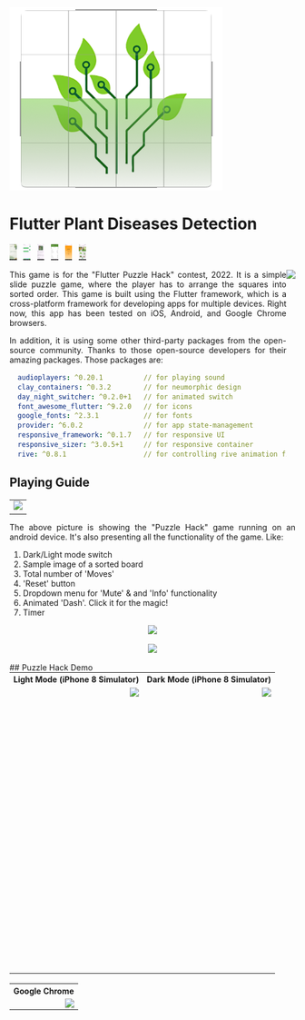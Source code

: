 <img src="assets\images\1.png" />

# Flutter Plant Diseases Detection

<img src="screenshots\Screenshot_1715702590.png" height="28px"/>&nbsp;&nbsp;
<img src="screenshots\Screenshot_1716188361.png" height="28px" />&nbsp;&nbsp;
<img src="screenshots\Screenshot_1717230199.png" height="28px" />&nbsp;&nbsp;
<img src="screenshots\Screenshot_1718723147.png" height="28px" />&nbsp;&nbsp;
<img src="screenshots\Screenshot_1718873860.png" height="28px" />&nbsp;&nbsp;
<img src="screenshots\Screenshot_1719117034.png" height="28px" />&nbsp;&nbsp;

<img align="right" src="assets/images/icons/playstore.png" height="190"></img>

<p align="justify">
  This game is for the "Flutter Puzzle Hack" contest, 2022. It is a simple slide puzzle game, where the player has to arrange the squares into sorted order. This game is built using the Flutter framework, which is a cross-platform framework for developing apps for multiple devices.
  Right now, this app has been tested on iOS, Android, and Google Chrome browsers.
</p>
<p align="justify">
  In addition, it is using some other third-party packages from the open-source community. Thanks to those open-source developers for their amazing packages. Those packages are: 
</p>

```yaml
  audioplayers: ^0.20.1          // for playing sound
  clay_containers: ^0.3.2        // for neumorphic design
  day_night_switcher: ^0.2.0+1   // for animated switch
  font_awesome_flutter: ^9.2.0   // for icons
  google_fonts: ^2.3.1           // for fonts
  provider: ^6.0.2               // for app state-management
  responsive_framework: ^0.1.7   // for responsive UI
  responsive_sizer: ^3.0.5+1     // for responsive container
  rive: ^0.8.1                   // for controlling rive animation file
```

## Playing Guide

  <table align="center" style="margin: 0px auto;">
    <tr>
      <td>
        <img  src="screenshots/images/appintro_half.png" width="800" ></img>
      </td>
    </tr>
  </table>

  <p align="justify">
   The above picture is showing the "Puzzle Hack" game running on an android device. It's also presenting all the functionality of the game. Like: 
  </p>

1. Dark/Light mode switch
2. Sample image of a sorted board
3. Total number of 'Moves'
4. 'Reset' button
5. Dropdown menu for 'Mute' & and 'Info' functionality
6. Animated 'Dash'. Click it for the magic!
7. Timer

<p align="Center">
    <a href="https://md-siam.github.io/puzzle_hack/" target="_blank"><img src="screenshots/images/PlayNow.png"/></a>
</p>
<p align="Center">
    <a href="https://md-siam.github.io/puzzle_hack/" target="_blank"><img src="screenshots/images/PlayNow.png"/></a>
</p>
## Puzzle Hack Demo

<table align="center" style="margin: 0px auto;">
  <tr>
    <th>Light Mode (iPhone 8 Simulator)</th>
    <th>Dark Mode (iPhone 8 Simulator)</th>
  </tr>
  <tr>
    <td><img align="right" src="screenshots/gifs/lightMode.gif" height="500"></img></td>
    <td><img align="right" src="screenshots/gifs/darkMode.gif" height="500"></img></td>
  </tr>
  </table>
  <br>
<table align="center" style="margin: 0px auto;">
  <tr>
    <th>Google Chrome</th>
  </tr>
  <tr>
    <td><img align="right" src="screenshots/gifs/google_chrome.gif"></img></td>
  </tr>
  </table>

